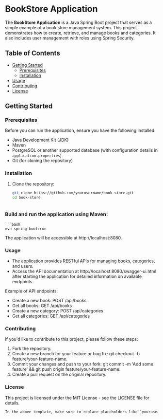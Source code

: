 # BookStore Application

The **BookStore Application** is a Java Spring Boot project that serves as a simple example of a book store management system. This project demonstrates how to create, retrieve, and manage books and categories. It also includes user management with roles using Spring Security.

## Table of Contents

- [Getting Started](#getting-started)
  - [Prerequisites](#prerequisites)
  - [Installation](#installation)
- [Usage](#usage)
- [Contributing](#contributing)
- [License](#license)

## Getting Started

### Prerequisites

Before you can run the application, ensure you have the following installed:

- Java Development Kit (JDK)
- Maven
- PostgreSQL or another supported database (with configuration details in `application.properties`)
- Git (for cloning the repository)

### Installation

1. Clone the repository:

   ```bash
   git clone https://github.com/yourusername/book-store.git
   cd book-store
  
  ### Build and run the application using Maven:

    ```bash
    mvn spring-boot:run
    
The application will be accessible at http://localhost:8080.

### Usage
  - The application provides RESTful APIs for managing books, categories, and users.
  - Access the API documentation at http://localhost:8080/swagger-ui.html after starting the application for detailed information on available endpoints.

Example of API endpoints:

- Create a new book: POST /api/books
- Get all books: GET /api/books
- Create a new category: POST /api/categories
- Get all categories: GET /api/categories

### Contributing

If you'd like to contribute to this project, please follow these steps:

1. Fork the repository.
2. Create a new branch for your feature or bug fix: git checkout -b feature/your-feature-name.
3. Commit your changes and push to your fork: git commit -m 'Add some feature' && git push origin feature/your-feature-name.
4. Create a pull request on the original repository.

### License

This project is licensed under the MIT License - see the LICENSE file for details.

```bash
In the above template, make sure to replace placeholders like `yourusername` with your actual GitHub username, and adapt the content to your project's specific details. You can also include more information about your project, its features, and how to interact with it as needed.
